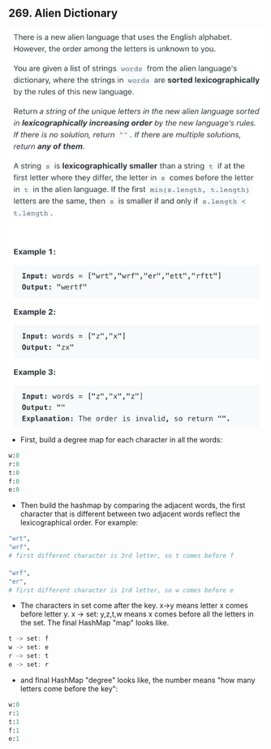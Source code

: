 ## 269. Alien Dictionary
![](img/2021-08-26-00-22-35.png)

- First, build a degree map for each character in all the words:

```ruby
w:0
r:0
t:0
f:0
e:0
```

- Then build the hashmap by comparing the adjacent words, the first character that 
  is different between two adjacent words reflect the lexicographical order. For example:

```ruby
"wrt",
"wrf",
# first different character is 3rd letter, so t comes before f

"wrf",
"er",
# first different character is 1rd letter, so w comes before e
```

- The characters in set come after the key. x->y means letter x comes before letter y. 
  x -> set: y,z,t,w means x comes before all the letters in the set. 
  The final HashMap "map" looks like.

```java
t -> set: f    
w -> set: e
r -> set: t
e -> set: r
```

- and final HashMap "degree" looks like, the number means "how many letters come before
  the key":

```ruby
w:0
r:1
t:1
f:1
e:1
```


